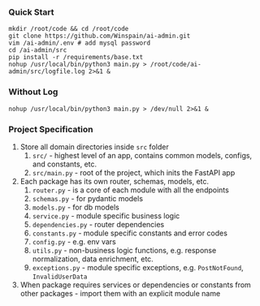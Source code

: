 <h3>Quick Start</h3>

```shell
mkdir /root/code && cd /root/code
git clone https://github.com/Winspain/ai-admin.git
vim /ai-admin/.env # add mysql password
cd /ai-admin/src
pip install -r /requirements/base.txt
nohup /usr/local/bin/python3 main.py > /root/code/ai-admin/src/logfile.log 2>&1 &
```

<h3>Without Log</h3>

```shell
nohup /usr/local/bin/python3 main.py > /dev/null 2>&1 &
```

<h3>Project Specification</h3>

1. Store all domain directories inside `src` folder
    1. `src/` - highest level of an app, contains common models, configs, and constants, etc.
    2. `src/main.py` - root of the project, which inits the FastAPI app
2. Each package has its own router, schemas, models, etc.
    1. `router.py` - is a core of each module with all the endpoints
    2. `schemas.py` - for pydantic models
    3. `models.py` - for db models
    4. `service.py` - module specific business logic
    5. `dependencies.py` - router dependencies
    6. `constants.py` - module specific constants and error codes
    7. `config.py` - e.g. env vars
    8. `utils.py` - non-business logic functions, e.g. response normalization, data enrichment, etc.
    9. `exceptions.py` - module specific exceptions, e.g. `PostNotFound`, `InvalidUserData`
3. When package requires services or dependencies or constants from other packages - import them with an explicit module
   name
